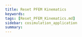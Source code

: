 ```yaml
---
title: Reset PFEM Kinematics
keywords: 
tags: [Reset_PFEM_Kinematics.md]
sidebar: cosimulation_application
summary: 
---
```

